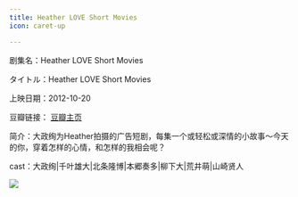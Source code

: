 ```yaml
---
title: Heather LOVE Short Movies
icon: caret-up

---
```


剧集名：Heather LOVE Short Movies

タイトル：Heather LOVE Short Movies

上映日期：2012-10-20

豆瓣链接： [豆瓣主页](https://movie.douban.com/subject/20274012/)

简介：大政绚为Heather拍摄的广告短剧，每集一个或轻松或深情的小故事～今天的你，穿着怎样的心情，和怎样的我相会呢？ ​​​

cast：大政绚|千叶雄大|北条隆博|本郷奏多|柳下大|荒井萌|山崎贤人

![](https://listpic.tsgsanjiao.com/movie/2012/2012HeatherLOVEShortMovies.jpg)
